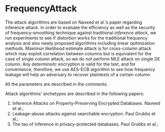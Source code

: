 # FrequencyAttack

The attack algorithms are based on Naveed et al.'s paper regarding inference attack.
In order to evaluate the efficiency as well as the security of frequency-smoothing technique against traditional *inference attack*, we run experiments to see if distortion works for the traditional frequency analysis and also newly proposed algorithms including linear opitmization methods.
Maximun likelihood estimate attack is for cross-column attack which may exploit correlation between columns but is equivalent for the case of single column attack, so we do not perform MLE attack on single DE column.
Any determinsitc encryption is valid for the test, and for convenience, therefore, we use AES-ECB algorithm to see how frequency leakage will help an adversary to recover plaintexts of a certain column.

All the parameters are described in the comments.

Attack algorithms' archetypes are described in the following papers:

1. Inference Attacks on Property-Preserving Encrypted Databases. Naveed et al.;
2. Leakage-abuse attacks against searchable encryption. Paul Grubbs et al.;
3. The tao of inference in privacy-protected databases. Paul Grubbs et al.;
